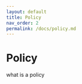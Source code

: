 ```yaml
---
layout: default
title: Policy
nav_order: 2
permalink: /docs/policy.md
---
```


# Policy
what is a policy
